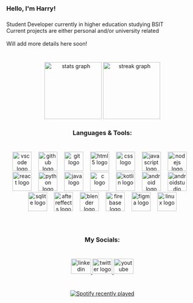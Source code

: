 <h3 align="left">Hello, I'm Harry!</h3>

###

<p align="left">Student Developer currently in higher education studying BSIT<br>Current projects are either personal and/or university related<br><br>Will add more details here soon!</p>

###

<br clear="both">

<div align="center">
  <img src="https://github-readme-stats.vercel.app/api?username=seeudev&hide_title=false&hide_rank=true&show_icons=true&include_all_commits=true&count_private=true&disable_animations=false&theme=gruvbox_light&locale=en&hide_border=false&order=1" height="150" alt="stats graph"  />
  <img src="https://streak-stats.demolab.com?user=seeudev&locale=en&mode=weekly&theme=gruvbox_light&hide_border=false&border_radius=5&order=3" height="150" alt="streak graph"  />
</div>

###

<h3 align="center">Languages & Tools:</h3>

###

<br clear="both">

<div align="center">
  <img src="https://cdn.jsdelivr.net/gh/devicons/devicon/icons/vscode/vscode-original.svg" height="50" alt="vscode logo"  />
  <img width="10" />
  <img src="https://cdn.jsdelivr.net/gh/devicons/devicon/icons/github/github-original.svg" height="50" alt="github logo"  />
  <img width="10" />
  <img src="https://cdn.jsdelivr.net/gh/devicons/devicon/icons/git/git-original.svg" height="50" alt="git logo"  />
  <img width="10" />
  <img src="https://cdn.jsdelivr.net/gh/devicons/devicon/icons/html5/html5-original.svg" height="50" alt="html5 logo"  />
  <img width="10" />
  <img src="https://cdn.jsdelivr.net/gh/devicons/devicon/icons/css3/css3-original.svg" height="50" alt="css logo"  />
  <img width="10" />
  <img src="https://cdn.jsdelivr.net/gh/devicons/devicon/icons/javascript/javascript-original.svg" height="50" alt="javascript logo"  />
  <img width="10" />
  <img src="https://cdn.jsdelivr.net/gh/devicons/devicon/icons/nodejs/nodejs-original.svg" height="50" alt="nodejs logo"  />
  <img width="10" />
  <img src="https://cdn.jsdelivr.net/gh/devicons/devicon/icons/react/react-original.svg" height="50" alt="react logo"  />
  <img width="10" />
  <img src="https://cdn.jsdelivr.net/gh/devicons/devicon/icons/python/python-original.svg" height="50" alt="python logo"  />
  <img width="10" />
  <img src="https://cdn.jsdelivr.net/gh/devicons/devicon/icons/java/java-original.svg" height="50" alt="java logo"  />
  <img width="10" />
  <img src="https://cdn.jsdelivr.net/gh/devicons/devicon/icons/c/c-original.svg" height="50" alt="c logo"  />
  <img width="10" />
  <img src="https://cdn.jsdelivr.net/gh/devicons/devicon/icons/kotlin/kotlin-original.svg" height="50" alt="kotlin logo"  />
  <img width="10" />
  <img src="https://cdn.jsdelivr.net/gh/devicons/devicon/icons/android/android-original.svg" height="50" alt="android logo"  />
  <img width="10" />
  <img src="https://cdn.jsdelivr.net/gh/devicons/devicon/icons/androidstudio/androidstudio-original.svg" height="50" alt="androidstudio logo"  />
  <img width="10" />
  <img src="https://cdn.jsdelivr.net/gh/devicons/devicon/icons/sqlite/sqlite-original.svg" height="50" alt="sqlite logo"  />
  <img width="10" />
  <img src="https://cdn.jsdelivr.net/gh/devicons/devicon/icons/aftereffects/aftereffects-original.svg" height="50" alt="aftereffects logo"  />
  <img width="10" />
  <img src="https://cdn.jsdelivr.net/gh/devicons/devicon/icons/blender/blender-original.svg" height="50" alt="blender logo"  />
  <img width="10" />
  <img src="https://cdn.jsdelivr.net/gh/devicons/devicon/icons/firebase/firebase-plain.svg" height="50" alt="firebase logo"  />
  <img width="10" />
  <img src="https://cdn.jsdelivr.net/gh/devicons/devicon/icons/figma/figma-original.svg" height="50" alt="figma logo"  />
  <img width="10" />
  <img src="https://cdn.jsdelivr.net/gh/devicons/devicon/icons/linux/linux-original.svg" height="50" alt="linux logo"  />
</div>

###

<br clear="both">

<h3 align="center">My Socials:</h3>

###

<br clear="both">

<div align="center">
  <a href="https://www.linkedin.com/in/christianharrypancito/" target="_blank">
    <img src="https://raw.githubusercontent.com/maurodesouza/profile-readme-generator/master/src/assets/icons/social/linkedin/default.svg" width="52" height="40" alt="linkedin logo"  />
  </a>
  <a href="https://x.com/harrypanc2" target="_blank">
    <img src="https://raw.githubusercontent.com/maurodesouza/profile-readme-generator/master/src/assets/icons/social/twitter/default.svg" width="52" height="40" alt="twitter logo"  />
  </a>
  <a href="https://www.youtube.com/@seeuxoxo" target="_blank">
    <img src="https://raw.githubusercontent.com/maurodesouza/profile-readme-generator/master/src/assets/icons/social/youtube/default.svg" width="52" height="40" alt="youtube logo"  />
  </a>
</div>

###

<br clear="both">

<div align="center">
  <a href="https://open.spotify.com/user/harrysmyles4">
    <img src="https://spotify-recently-played-readme.vercel.app/api?user=harrysmyles4&count=5&unique=true" alt="Spotify recently played"  />
  </a>
</div>

###
